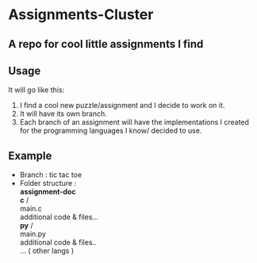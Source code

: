# Assignments-Cluster
A repo for cool little assignments I find
---
## Usage
It will go like this:
1. I find a cool new puzzle/assignment and I decide to work on it.
2. It will have its own branch.
3. Each branch of an assignment will have the implementations I created for the programming languages I know/ decided to use.<br>
## Example
- Branch : tic tac toe
- Folder structure :<br>
  <b>assignment-doc</b><br>
  <b>c</b> /<br>
    main.c<br>
    additional code & files...<br>
  <b>py</b> /<br>
    main.py<br>
    additional code & files..<br>
  ... ( other langs )<br>
